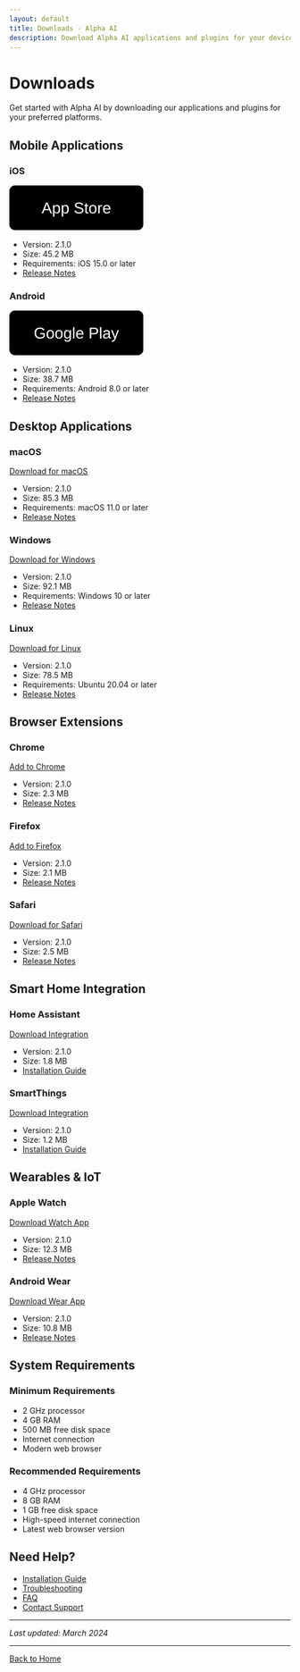 ```yaml
---
layout: default
title: Downloads - Alpha AI
description: Download Alpha AI applications and plugins for your devices and platforms.
---
```


# Downloads

Get started with Alpha AI by downloading our applications and plugins for your preferred platforms.

## Mobile Applications

### iOS
[![Download on the App Store](/assets/images/app-store-badge.svg)](https://apps.apple.com/app/jarvis-ai)
- Version: 2.1.0
- Size: 45.2 MB
- Requirements: iOS 15.0 or later
- [Release Notes](/release-notes/ios)

### Android
[![Get it on Google Play](/assets/images/google-play-badge.svg)](https://play.google.com/store/apps/details?id=com.jarvisai.app)
- Version: 2.1.0
- Size: 38.7 MB
- Requirements: Android 8.0 or later
- [Release Notes](/release-notes/android)

## Desktop Applications

### macOS
[Download for macOS](https://downloads.jarvis-ai.com/mac/JarvisAI.dmg)
- Version: 2.1.0
- Size: 85.3 MB
- Requirements: macOS 11.0 or later
- [Release Notes](/release-notes/macos)

### Windows
[Download for Windows](https://downloads.jarvis-ai.com/windows/JarvisAI.exe)
- Version: 2.1.0
- Size: 92.1 MB
- Requirements: Windows 10 or later
- [Release Notes](/release-notes/windows)

### Linux
[Download for Linux](https://downloads.jarvis-ai.com/linux/jarvis-ai.deb)
- Version: 2.1.0
- Size: 78.5 MB
- Requirements: Ubuntu 20.04 or later
- [Release Notes](/release-notes/linux)

## Browser Extensions

### Chrome
[Add to Chrome](https://chrome.google.com/webstore/detail/jarvis-ai)
- Version: 2.1.0
- Size: 2.3 MB
- [Release Notes](/release-notes/chrome)

### Firefox
[Add to Firefox](https://addons.mozilla.org/firefox/addon/jarvis-ai)
- Version: 2.1.0
- Size: 2.1 MB
- [Release Notes](/release-notes/firefox)

### Safari
[Download for Safari](https://downloads.jarvis-ai.com/safari/JarvisAI.safariextz)
- Version: 2.1.0
- Size: 2.5 MB
- [Release Notes](/release-notes/safari)

## Smart Home Integration

### Home Assistant
[Download Integration](https://downloads.jarvis-ai.com/home-assistant/jarvis-ai.zip)
- Version: 2.1.0
- Size: 1.8 MB
- [Installation Guide](/docs/home-assistant)

### SmartThings
[Download Integration](https://downloads.jarvis-ai.com/smartthings/jarvis-ai.groovy)
- Version: 2.1.0
- Size: 1.2 MB
- [Installation Guide](/docs/smartthings)

## Wearables & IoT

### Apple Watch
[Download Watch App](https://apps.apple.com/app/jarvis-ai-watch)
- Version: 2.1.0
- Size: 12.3 MB
- [Release Notes](/release-notes/watch)

### Android Wear
[Download Wear App](https://play.google.com/store/apps/details?id=com.jarvisai.wear)
- Version: 2.1.0
- Size: 10.8 MB
- [Release Notes](/release-notes/wear)

## System Requirements

### Minimum Requirements
- 2 GHz processor
- 4 GB RAM
- 500 MB free disk space
- Internet connection
- Modern web browser

### Recommended Requirements
- 4 GHz processor
- 8 GB RAM
- 1 GB free disk space
- High-speed internet connection
- Latest web browser version

## Need Help?

- [Installation Guide](/docs/installation)
- [Troubleshooting](/docs/troubleshooting)
- [FAQ](/docs/faq)
- [Contact Support](/contact)

---

*Last updated: March 2024*

---

[Back to Home](/) 